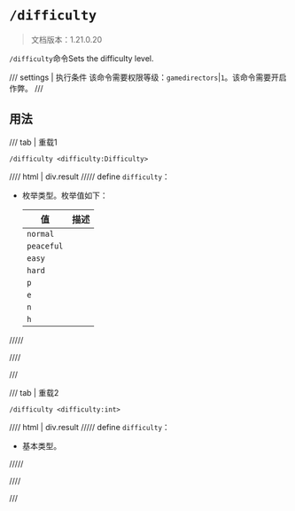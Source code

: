# `/difficulty`

> 文档版本：1.21.0.20

`/difficulty`命令Sets the difficulty level.

/// settings | 执行条件
该命令需要权限等级：`gamedirectors`|`1`。该命令需要开启作弊。
///

## 用法

/// tab | 重载1
```mcfunction
/difficulty <difficulty:Difficulty>
```

//// html | div.result
///// define
`difficulty`：<!-- md:samp Difficulty -->

- 枚举类型。枚举值如下：

  |值|描述|
  |---|---|
  |`normal`||
  |`peaceful`||
  |`easy`||
  |`hard`||
  |`p`||
  |`e`||
  |`n`||
  |`h`||



/////

////

///

/// tab | 重载2
```mcfunction
/difficulty <difficulty:int>
```

//// html | div.result
///// define
`difficulty`：<!-- md:samp int -->

- 基本类型。


/////

////

///
